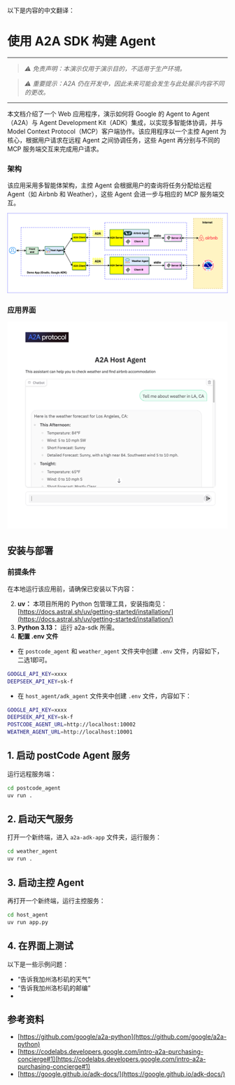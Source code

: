 以下是内容的中文翻译：

# 使用 A2A SDK 构建 Agent

---

> *⚠️ 免责声明：本演示仅用于演示目的，不适用于生产环境。*

> *⚠️ 重要提示：A2A 仍在开发中，因此未来可能会发生与此处展示内容不同的更改。*

---

本文档介绍了一个 Web 应用程序，演示如何将 Google 的 Agent to Agent（A2A）与 Agent Development Kit（ADK）集成，以实现多智能体协调，并与 Model Context Protocol（MCP）客户端协作。该应用程序以一个主控 Agent 为核心，根据用户请求在远程 Agent 之间协调任务，这些 Agent 再分别与不同的 MCP 服务端交互来完成用户请求。

### 架构

该应用采用多智能体架构，主控 Agent 会根据用户的查询将任务分配给远程 Agent（如 Airbnb 和 Weather），这些 Agent 会进一步与相应的 MCP 服务端交互。

![architecture](assets/A2A_multi_agent.png)

### 应用界面

![screenshot](assets/screenshot.png)

## 安装与部署

### 前提条件

在本地运行该应用前，请确保已安装以下内容：

2. **uv：** 本项目所用的 Python 包管理工具，安装指南见：[https://docs.astral.sh/uv/getting-started/installation/](https://docs.astral.sh/uv/getting-started/installation/)
3. **Python 3.13：** 运行 a2a-sdk 所需。
4. **配置 .env 文件**

* 在 `postcode_agent` 和 `weather_agent` 文件夹中创建 `.env` 文件，内容如下，二选1即可。

```bash
GOOGLE_API_KEY=xxxx
DEEPSEEK_API_KEY=sk-f
```

* 在 `host_agent/adk_agent` 文件夹中创建 `.env` 文件，内容如下：

```bash
GOOGLE_API_KEY=xxxx
DEEPSEEK_API_KEY=sk-f
POSTCODE_AGENT_URL=http://localhost:10002
WEATHER_AGENT_URL=http://localhost:10001
```

## 1. 启动 postCode Agent 服务

运行远程服务端：

```bash
cd postcode_agent
uv run .
```

## 2. 启动天气服务

打开一个新终端，进入 `a2a-adk-app` 文件夹，运行服务：

```bash
cd weather_agent
uv run .
```

## 3. 启动主控 Agent

再打开一个新终端，运行主控服务：

```bash
cd host_agent
uv run app.py
```

## 4. 在界面上测试

以下是一些示例问题：

* “告诉我加州洛杉矶的天气”
* “告诉我加州洛杉矶的邮编”
* 

## 参考资料

* [https://github.com/google/a2a-python](https://github.com/google/a2a-python)
* [https://codelabs.developers.google.com/intro-a2a-purchasing-concierge#1](https://codelabs.developers.google.com/intro-a2a-purchasing-concierge#1)
* [https://google.github.io/adk-docs/](https://google.github.io/adk-docs/)
